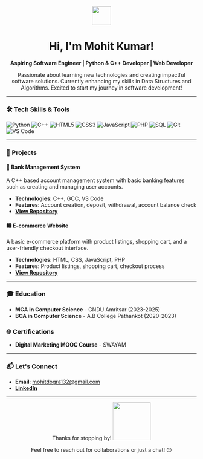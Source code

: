 <div align="center">
  <img src="https://media.giphy.com/media/hvRJCLFzcasrR4ia7z/giphy.gif" width="50">
  
  # Hi, I'm Mohit Kumar!

  **Aspiring Software Engineer | Python & C++ Developer | Web Developer**

  <p>Passionate about learning new technologies and creating impactful software solutions. Currently enhancing my skills in Data Structures and Algorithms. Excited to start my journey in software development!</p>
</div>

---

### 🛠️ Tech Skills & Tools
<p>
  <img src="https://img.shields.io/badge/-Python-3776AB?style=for-the-badge&logo=Python&logoColor=white" alt="Python">
  <img src="https://img.shields.io/badge/-C++-00599C?style=for-the-badge&logo=C%2B%2B&logoColor=white" alt="C++">
  <img src="https://img.shields.io/badge/-HTML5-E34F26?style=for-the-badge&logo=HTML5&logoColor=white" alt="HTML5">
  <img src="https://img.shields.io/badge/-CSS3-1572B6?style=for-the-badge&logo=CSS3&logoColor=white" alt="CSS3">
  <img src="https://img.shields.io/badge/-JavaScript-F7DF1E?style=for-the-badge&logo=JavaScript&logoColor=black" alt="JavaScript">
  <img src="https://img.shields.io/badge/-PHP-777BB4?style=for-the-badge&logo=PHP&logoColor=white" alt="PHP">
  <img src="https://img.shields.io/badge/-SQL-4479A1?style=for-the-badge&logo=MySQL&logoColor=white" alt="SQL">
  <img src="https://img.shields.io/badge/-Git-F05032?style=for-the-badge&logo=Git&logoColor=white" alt="Git">
  <img src="https://img.shields.io/badge/-VS%20Code-007ACC?style=for-the-badge&logo=Visual-Studio-Code&logoColor=white" alt="VS Code">
</p>

---

### 💼 Projects

#### 🏦 Bank Management System
A C++ based account management system with basic banking features such as creating and managing user accounts.

- **Technologies**: C++, GCC, VS Code
- **Features**: Account creation, deposit, withdrawal, account balance check
- **[View Repository](https://github.com/Mohitxdogra/Bank-Management-System)**

#### 🛍️ E-commerce Website
A basic e-commerce platform with product listings, shopping cart, and a user-friendly checkout interface.

- **Technologies**: HTML, CSS, JavaScript, PHP
- **Features**: Product listings, shopping cart, checkout process
- **[View Repository](https://github.com/Mohitxdogra/E-commerce-Website)**

---
<!-- This is a comment in Markdown
### 📊 GitHub Stats

<p align="center">
  <img src="https://github-readme-stats.vercel.app/api?username=Mohitxdogra&show_icons=true&theme=radical" alt="GitHub Stats" />
  <img src="https://github-readme-stats.vercel.app/api/top-langs/?username=Mohitxdogra&layout=compact&theme=radical" alt="Top Languages" />
</p>

---//
 -->


### 🎓 Education
- **MCA in Computer Science** - GNDU Amritsar (2023-2025)
- **BCA in Computer Science** - A.B College Pathankot (2020-2023)

### 🌐 Certifications
- **Digital Marketing MOOC Course** - SWAYAM

---

### 📬 Let's Connect

- **Email**: mohitdogra132@gmail.com
- [**LinkedIn**](https://www.linkedin.com/in/mohitkumar132/)

---

<div align="center">
  <p>Thanks for stopping by! <img src="https://media.giphy.com/media/jpVnC65DmYeyRL4LHS/giphy.gif" width="100px"></p>
  <p>Feel free to reach out for collaborations or just a chat! 😊</p>
</div>
